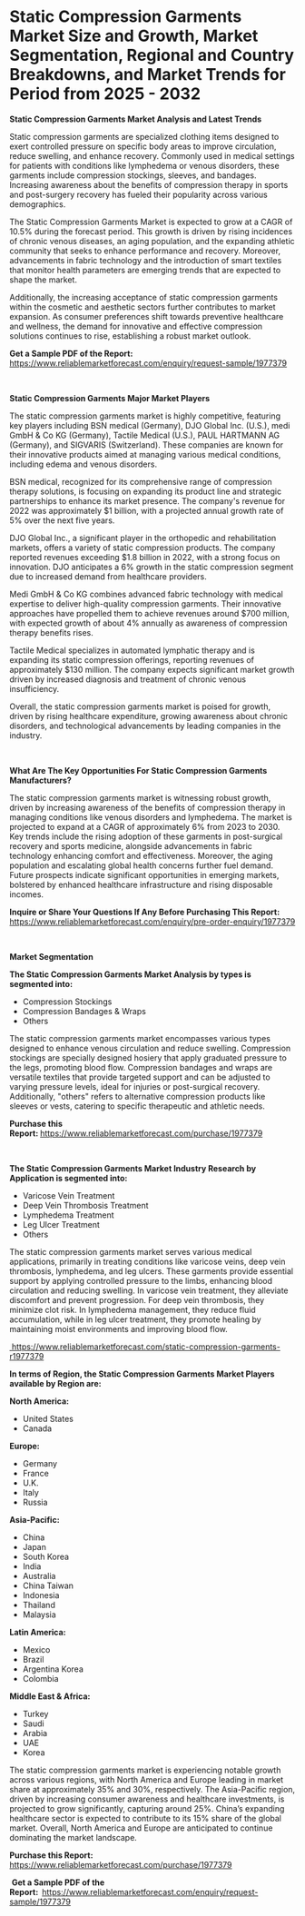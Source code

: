 <p><h1>Static Compression Garments Market Size and Growth, Market Segmentation, Regional and Country Breakdowns, and Market Trends for Period from 2025 -  2032</h1></p><p><strong>Static Compression Garments Market Analysis and Latest Trends</strong></p>
<p><p>Static compression garments are specialized clothing items designed to exert controlled pressure on specific body areas to improve circulation, reduce swelling, and enhance recovery. Commonly used in medical settings for patients with conditions like lymphedema or venous disorders, these garments include compression stockings, sleeves, and bandages. Increasing awareness about the benefits of compression therapy in sports and post-surgery recovery has fueled their popularity across various demographics.</p><p>The Static Compression Garments Market is expected to grow at a CAGR of 10.5% during the forecast period. This growth is driven by rising incidences of chronic venous diseases, an aging population, and the expanding athletic community that seeks to enhance performance and recovery. Moreover, advancements in fabric technology and the introduction of smart textiles that monitor health parameters are emerging trends that are expected to shape the market. </p><p>Additionally, the increasing acceptance of static compression garments within the cosmetic and aesthetic sectors further contributes to market expansion. As consumer preferences shift towards preventive healthcare and wellness, the demand for innovative and effective compression solutions continues to rise, establishing a robust market outlook.</p></p>
<p><strong>Get a Sample PDF of the Report:&nbsp;</strong> <a href="https://www.reliablemarketforecast.com/enquiry/request-sample/1977379?utm_campaign=2796&utm_medium=2&utm_source=Github&utm_content=ia&utm_term=16042025&utm_id=static-compression-garments">https://www.reliablemarketforecast.com/enquiry/request-sample/1977379</a></p>
<p>&nbsp;</p>
<p><strong>Static Compression Garments Major Market Players</strong></p>
<p><p>The static compression garments market is highly competitive, featuring key players including BSN medical (Germany), DJO Global Inc. (U.S.), medi GmbH & Co KG (Germany), Tactile Medical (U.S.), PAUL HARTMANN AG (Germany), and SIGVARIS (Switzerland). These companies are known for their innovative products aimed at managing various medical conditions, including edema and venous disorders.</p><p>BSN medical, recognized for its comprehensive range of compression therapy solutions, is focusing on expanding its product line and strategic partnerships to enhance its market presence. The company's revenue for 2022 was approximately $1 billion, with a projected annual growth rate of 5% over the next five years.</p><p>DJO Global Inc., a significant player in the orthopedic and rehabilitation markets, offers a variety of static compression products. The company reported revenues exceeding $1.8 billion in 2022, with a strong focus on innovation. DJO anticipates a 6% growth in the static compression segment due to increased demand from healthcare providers.</p><p>Medi GmbH & Co KG combines advanced fabric technology with medical expertise to deliver high-quality compression garments. Their innovative approaches have propelled them to achieve revenues around $700 million, with expected growth of about 4% annually as awareness of compression therapy benefits rises.</p><p>Tactile Medical specializes in automated lymphatic therapy and is expanding its static compression offerings, reporting revenues of approximately $130 million. The company expects significant market growth driven by increased diagnosis and treatment of chronic venous insufficiency.</p><p>Overall, the static compression garments market is poised for growth, driven by rising healthcare expenditure, growing awareness about chronic disorders, and technological advancements by leading companies in the industry.</p></p>
<p>&nbsp;</p>
<p><strong>What Are The Key Opportunities For Static Compression Garments Manufacturers?</strong></p>
<p><p>The static compression garments market is witnessing robust growth, driven by increasing awareness of the benefits of compression therapy in managing conditions like venous disorders and lymphedema. The market is projected to expand at a CAGR of approximately 6% from 2023 to 2030. Key trends include the rising adoption of these garments in post-surgical recovery and sports medicine, alongside advancements in fabric technology enhancing comfort and effectiveness. Moreover, the aging population and escalating global health concerns further fuel demand. Future prospects indicate significant opportunities in emerging markets, bolstered by enhanced healthcare infrastructure and rising disposable incomes.</p></p>
<p><strong>Inquire or Share Your Questions If Any Before Purchasing This Report:</strong> <a href="https://www.reliablemarketforecast.com/enquiry/pre-order-enquiry/1977379?utm_campaign=2796&utm_medium=2&utm_source=Github&utm_content=ia&utm_term=16042025&utm_id=static-compression-garments">https://www.reliablemarketforecast.com/enquiry/pre-order-enquiry/1977379</a></p>
<p>&nbsp;</p>
<p><strong>Market Segmentation</strong></p>
<p><strong>The Static Compression Garments Market Analysis by types is segmented into:</strong></p>
<p><ul><li>Compression Stockings</li><li>Compression Bandages & Wraps</li><li>Others</li></ul></p>
<p><p>The static compression garments market encompasses various types designed to enhance venous circulation and reduce swelling. Compression stockings are specially designed hosiery that apply graduated pressure to the legs, promoting blood flow. Compression bandages and wraps are versatile textiles that provide targeted support and can be adjusted to varying pressure levels, ideal for injuries or post-surgical recovery. Additionally, "others" refers to alternative compression products like sleeves or vests, catering to specific therapeutic and athletic needs.</p></p>
<p><strong>Purchase this Report:&nbsp;</strong><a href="https://www.reliablemarketforecast.com/purchase/1977379?utm_campaign=2796&utm_medium=2&utm_source=Github&utm_content=ia&utm_term=16042025&utm_id=static-compression-garments">https://www.reliablemarketforecast.com/purchase/1977379</a></p>
<p>&nbsp;</p>
<p><strong>The Static Compression Garments Market Industry Research by Application is segmented into:</strong></p>
<p><ul><li>Varicose Vein Treatment</li><li>Deep Vein Thrombosis Treatment</li><li>Lymphedema Treatment</li><li>Leg Ulcer Treatment</li><li>Others</li></ul></p>
<p><p>The static compression garments market serves various medical applications, primarily in treating conditions like varicose veins, deep vein thrombosis, lymphedema, and leg ulcers. These garments provide essential support by applying controlled pressure to the limbs, enhancing blood circulation and reducing swelling. In varicose vein treatment, they alleviate discomfort and prevent progression. For deep vein thrombosis, they minimize clot risk. In lymphedema management, they reduce fluid accumulation, while in leg ulcer treatment, they promote healing by maintaining moist environments and improving blood flow.</p></p>
<p><a href="https://www.reliablemarketforecast.com/static-compression-garments-r1977379?utm_campaign=2796&utm_medium=2&utm_source=Github&utm_content=ia&utm_term=16042025&utm_id=static-compression-garments">&nbsp;https://www.reliablemarketforecast.com/static-compression-garments-r1977379</a></p>
<p><strong>In terms of Region, the Static Compression Garments Market Players available by Region are:</strong></p>
<p>
    <p> <strong> North America: </strong>
        <ul>
            <li>United States</li>
            <li>Canada</li>
        </ul>
        </p> 
    <p> <strong> Europe: </strong>
        <ul>
            <li>Germany</li>
            <li>France</li>
            <li>U.K.</li>
            <li>Italy</li>
            <li>Russia</li>
        </ul>
        </p> 
    <p> <strong> Asia-Pacific: </strong>
        <ul>
            <li>China</li>
            <li>Japan</li>
            <li>South Korea</li>
            <li>India</li>
            <li>Australia</li>
            <li>China Taiwan</li>
            <li>Indonesia</li>
            <li>Thailand</li>
            <li>Malaysia</li>
        </ul>
        </p> 
    <p> <strong> Latin America: </strong>
        <ul>
            <li>Mexico</li>
            <li>Brazil</li>
            <li>Argentina Korea</li>
            <li>Colombia</li>
        </ul>
        </p> 
    <p> <strong> Middle East & Africa: </strong>
        <ul>
            <li>Turkey</li>
            <li>Saudi</li>
            <li>Arabia</li>
            <li>UAE</li>
            <li>Korea</li>
        </ul>
    </p>
    </p>
<p><p>The static compression garments market is experiencing notable growth across various regions, with North America and Europe leading in market share at approximately 35% and 30%, respectively. The Asia-Pacific region, driven by increasing consumer awareness and healthcare investments, is projected to grow significantly, capturing around 25%. China’s expanding healthcare sector is expected to contribute to its 15% share of the global market. Overall, North America and Europe are anticipated to continue dominating the market landscape.</p></p>
<p><strong>Purchase this Report: </strong><a href="https://www.reliablemarketforecast.com/purchase/1977379?utm_campaign=2796&utm_medium=2&utm_source=Github&utm_content=ia&utm_term=16042025&utm_id=static-compression-garments">https://www.reliablemarketforecast.com/purchase/1977379</a></p>
<p>&nbsp;<strong>Get a Sample PDF of the Report:&nbsp;&nbsp;</strong><a href="https://www.reliablemarketforecast.com/enquiry/request-sample/1977379?utm_campaign=2796&utm_medium=2&utm_source=Github&utm_content=ia&utm_term=16042025&utm_id=static-compression-garments">https://www.reliablemarketforecast.com/enquiry/request-sample/1977379</a></p>
<p><strong></strong></p>
<p><p></p><p></p><p></p></p>